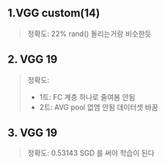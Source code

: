 ## 1.VGG custom(14)
> 정확도: 22%
rand() 돌리는거랑 비슷한듯

## 2. VGG 19
> 정확도:
> * 1트: FC 계층 하나로 줄여봄 안됨
> * 2트: AVG pool 없앰 안됨
> 데이터셋 바꿈

## 3. VGG 19
> 정확도: 0.53143
> SGD 를 써야 학습이 된다

